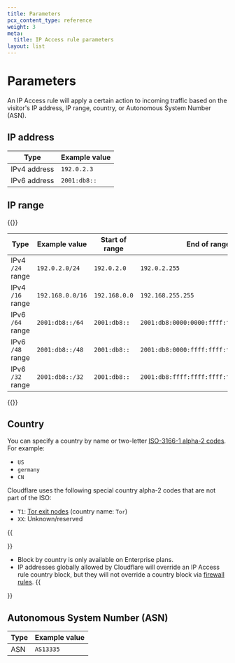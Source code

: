 ```yaml
---
title: Parameters
pcx_content_type: reference
weight: 3
meta:
  title: IP Access rule parameters
layout: list
---
```


# Parameters

An IP Access rule will apply a certain action to incoming traffic based on the visitor's IP address, IP range, country, or Autonomous System Number (ASN).

## IP address

| Type         | Example value |
| ------------ | ------------- |
| IPv4 address | `192.0.2.3`   |
| IPv6 address | `2001:db8::`  |

## IP range

{{<table-wrap>}}

| Type             | Example value    | Start of range | End of range                             |                    Number of addresses |
| ---------------- | ---------------- | -------------- | ---------------------------------------- | -------------------------------------: |
| IPv4 `/24` range | `192.0.2.0/24`   | `192.0.2.0`    | `192.0.2.255`                            |                                    256 |
| IPv4 `/16` range | `192.168.0.0/16` | `192.168.0.0`  | `192.168.255.255`                        |                                 65,536 |
| IPv6 `/64` range | `2001:db8::/64`  | `2001:db8::`   | `2001:db8:0000:0000:ffff:ffff:ffff:ffff` |             18,446,744,073,709,551,616 |
| IPv6 `/48` range | `2001:db8::/48`  | `2001:db8::`   | `2001:db8:0000:ffff:ffff:ffff:ffff:ffff` |      1,208,925,819,614,629,174,706,176 |
| IPv6 `/32` range | `2001:db8::/32`  | `2001:db8::`   | `2001:db8:ffff:ffff:ffff:ffff:ffff:ffff` | 79,228,162,514,264,337,593,543,950,336 |

{{</table-wrap>}}

## Country

You can specify a country by name or two-letter [ISO-3166-1 alpha-2 codes](https://www.iso.org/iso-3166-country-codes.html). For example:

- `US`
- `germany`
- `CN`

Cloudflare uses the following special country alpha-2 codes that are not part of the ISO:

- `T1`: [Tor exit nodes](https://support.cloudflare.com/hc/articles/203306930) (country name: `Tor`)
- `XX`: Unknown/reserved

{{<Aside type="note" header="Notes about country blocking">}}

- Block by country is only available on Enterprise plans.
- IP addresses globally allowed by Cloudflare will override an IP Access rule country block, but they will not override a country block via [firewall rules](/firewall/).
  {{</Aside>}}

## Autonomous System Number (ASN)

| Type | Example value |
| ---- | ------------- |
| ASN  | `AS13335`     |
